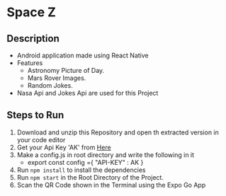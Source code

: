 # Space Z

## Description
* Android application made using React Native
* Features
    * Astronomy Picture of Day.
    * Mars Rover Images.
    * Random Jokes.
* Nasa Api and Jokes Api  are used for this Project

## Steps to Run
1. Download and unzip this Repository and open th extracted version in your code editor
2. Get your Api Key 'AK' from [Here](https://api.nasa.gov/)
3. Make a config.js in root directory and write the following in it
    * export const config ={ "API-KEY" : AK }
3. Run `npm install` to install the dependencies
4. Run `npm start` in the Root Directory of the Project.
5. Scan the QR Code shown in the Terminal using the  Expo Go App